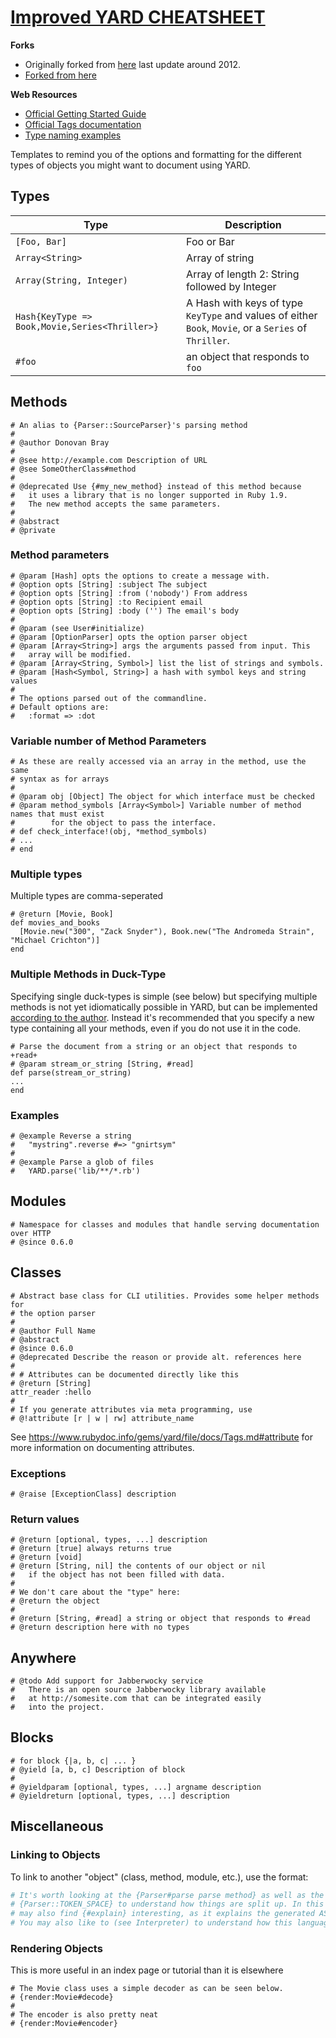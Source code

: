 # [Improved YARD CHEATSHEET](http://yardoc.org)

**Forks**
- Originally forked from [here](https://gist.github.com/chetan/1827484) last update around 2012.
- [Forked from here](https://gist.github.com/phansch/db18a595d2f5f1ef16646af72fe1fb0e)

**Web Resources**
* [Official Getting Started Guide](http://www.rubydoc.info/gems/yard/file/docs/GettingStarted.md)
* [Official Tags documentation](http://www.rubydoc.info/gems/yard/file/docs/Tags.md#Tag_List)
* [Type naming examples](https://yardoc.org/types)

Templates to remind you of the options and formatting for the different types of objects you might
want to document using YARD.

## Types

|Type|Description|
|----|-----------|
|`[Foo, Bar]`                                    | Foo or Bar
|`Array<String>`                                 | Array of string
|`Array(String, Integer)`                        | Array of length 2: String followed by Integer
| `Hash{KeyType => Book,Movie,Series<Thriller>}` | A Hash with keys of type `KeyType` and values of either `Book`, `Movie`, or a `Series` of `Thriller`.
| `#foo`                                         | an object that responds to `foo`

## Methods

    # An alias to {Parser::SourceParser}'s parsing method
    # 
    # @author Donovan Bray
    #
    # @see http://example.com Description of URL
    # @see SomeOtherClass#method
    #
    # @deprecated Use {#my_new_method} instead of this method because
    #   it uses a library that is no longer supported in Ruby 1.9. 
    #   The new method accepts the same parameters.
    #
    # @abstract
    # @private

### Method parameters

    # @param [Hash] opts the options to create a message with.
    # @option opts [String] :subject The subject
    # @option opts [String] :from ('nobody') From address
    # @option opts [String] :to Recipient email
    # @option opts [String] :body ('') The email's body 
    #
    # @param (see User#initialize)
    # @param [OptionParser] opts the option parser object
    # @param [Array<String>] args the arguments passed from input. This
    #   array will be modified.
    # @param [Array<String, Symbol>] list the list of strings and symbols.
    # @param [Hash<Symbol, String>] a hash with symbol keys and string values
    #
    # The options parsed out of the commandline.
    # Default options are:
    #   :format => :dot
    
### Variable number of Method Parameters

    # As these are really accessed via an array in the method, use the same
    # syntax as for arrays
    #
    # @param obj [Object] The object for which interface must be checked
    # @param method_symbols [Array<Symbol>] Variable number of method names that must exist
    #        for the object to pass the interface.             
    # def check_interface!(obj, *method_symbols)
    # ...
    # end
### Multiple types
Multiple types are comma-seperated
```
# @return [Movie, Book]
def movies_and_books
  [Movie.new("300", "Zack Snyder"), Book.new("The Andromeda Strain", "Michael Crichton")]
end

```

### Multiple Methods in Duck-Type
Specifying single duck-types is simple (see below) but specifying multiple methods
is not yet idiomatically possible in YARD, but can be implemented [according to the author](https://stackoverflow.com/questions/9126802/document-duck-types-with-multiple-methods-in-yard). Instead
it's recommended that you specify a new type containing all your methods, even if you do not use it in the code.
```
# Parse the document from a string or an object that responds to +read+
# @param stream_or_string [String, #read]
def parse(stream_or_string)
...
end
```
    
### Examples

    # @example Reverse a string
    #   "mystring".reverse #=> "gnirtsym"
    #
    # @example Parse a glob of files
    #   YARD.parse('lib/**/*.rb')

## Modules

    # Namespace for classes and modules that handle serving documentation over HTTP
    # @since 0.6.0

## Classes

    # Abstract base class for CLI utilities. Provides some helper methods for
    # the option parser
    # 
    # @author Full Name
    # @abstract
    # @since 0.6.0
    # @deprecated Describe the reason or provide alt. references here
    #
    # # Attributes can be documented directly like this
    # @return [String] 
    attr_reader :hello
    #
    # If you generate attributes via meta programming, use
    # @!attribute [r | w | rw] attribute_name

See https://www.rubydoc.info/gems/yard/file/docs/Tags.md#attribute for more information on documenting attributes.

### Exceptions

    # @raise [ExceptionClass] description

### Return values

    # @return [optional, types, ...] description
    # @return [true] always returns true
    # @return [void]
    # @return [String, nil] the contents of our object or nil
    #   if the object has not been filled with data.
    #
    # We don't care about the "type" here:
    # @return the object
    #
    # @return [String, #read] a string or object that responds to #read
    # @return description here with no types

## Anywhere

    # @todo Add support for Jabberwocky service
    #   There is an open source Jabberwocky library available 
    #   at http://somesite.com that can be integrated easily
    #   into the project.

## Blocks

    # for block {|a, b, c| ... }
    # @yield [a, b, c] Description of block
    #
    # @yieldparam [optional, types, ...] argname description
    # @yieldreturn [optional, types, ...] description

## Miscellaneous
### Linking to Objects

To link to another "object" (class, method, module, etc.), use the format:

```ruby
# It's worth looking at the {Parser#parse parse method} as well as the constant
# {Parser::TOKEN_SPACE} to understand how things are split up. In this class, you 
# may also find {#explain} interesting, as it explains the generated AST.
# You may also like to (see Interpreter) to understand how this language works.
```

### Rendering Objects
This is more useful in an index page or tutorial than it is elsewhere
```
# The Movie class uses a simple decoder as can be seen below.
# {render:Movie#decode}
#
# The encoder is also pretty neat
# {render:Movie#encoder}
```